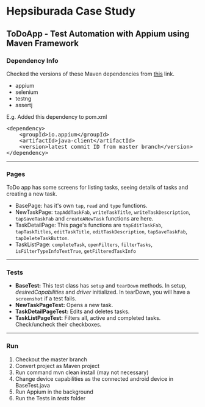 # Hepsiburada Case Study 
## ToDoApp - Test Automation with Appium using Maven Framework  
  
### Dependency Info
Checked the versions of these Maven dependencies from [this](https://mvnrepository.com/) link.
- appium 
- selenium  
- testng  
- assertj  
  
<p>E.g. Added this dependency to pom.xml</p>
<pre>
&lt;dependency</span>&gt;  
    &lt;<span class="pl-ent">groupId</span>&gt;io.appium&lt;/<span class="pl-ent">groupId</span>&gt;  
    &lt;<span class="pl-ent">artifactId</span>&gt;java-client&lt;/<span class="pl-ent">artifactId</span>&gt;  
    &lt;<span class="pl-ent">version</span>&gt;latest commit ID from master branch&lt;/<span class="pl-ent">version</span>&gt;  
&lt;/<span class="pl-ent">dependency</span>&gt;
</pre>  
  
---  
### Pages  
ToDo app has some screens for listing tasks, seeing details of tasks and creating a new task.   
- BasePage: has it's own <code>tap</code>, <code>read</code> and <code>type</code> functions.  
- NewTaskPage: <code>tapAddTaskFab</code>, <code>writeTaskTitle</code>, <code>writeTaskDescription</code>, <code>tapSaveTaskFab</code> and <code>createANewTask</code> functions are here.  
- TaskDetailPage: This page's functions are <code>tapEditTaskFab</code>, <code>tapTaskTitles</code>, <code>editTaskTitle</code>, <code>editTaskDescription</code>, <code>tapSaveTaskFab</code>, <code>tapDeleteTaskButton</code>.  
- TaskListPage: <code>completeTask</code>, <code>openFilters</code>, <code>filterTasks</code>, <code>isFilterTypeInfoTextTrue</code>, <code>getFilteredTaskInfo</code>  
---  
### Tests
- **BaseTest:** This test class has <code>setup</code> and <code>tearDown</code> methods. In setup, *desiredCapabilities* and *driver* initialized. In tearDown, you will have a <code>screenshot</code> if a test fails.  
- **NewTaskPageTest:** Opens a new task.   
- **TaskDetailPageTest:** Edits and deletes tasks.  
- **TaskListPageTest:** Filters all, active and completed tasks. Check/uncheck their checkboxes.  
---  
### Run  
 1. Checkout the master branch  
 2. Convert project as Maven project  
 3. Run command mvn clean install (may not necessary)  
 4. Change device capabilities as the connected android device in BaseTest.java  
 5. Run Appium in the background  
 6. Run the Tests in *tests* folder
